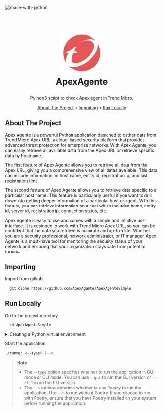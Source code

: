 ![made-with-python](https://img.shields.io/badge/Made%20with-Python3-brightgreen)

<!-- LOGO -->
<br />
<h1>
<p align="center">
  <img src="https://raw.githubusercontent.com/ApexAgante/ApexAgenteSimple/main/img/new_logo.png" alt="Logo" width="140" height="140">
  <br>ApexAgente
</h1>
  <p align="center">
    Python3 script to check Apex agent in Trend Micro.
    <br />
    </p>
</p>
<p align="center">
  <a href="#about-the-project">About The Project</a> •
  <a href="#importing">Importing</a> •
  <a href="#run-locally">Run Locally</a>
</p>

## About The Project

Apex Agente is a powerful Python application designed to gather data from Trend Micro Apex URL, a cloud-based security platform that provides advanced threat protection for enterprise networks. With Apex Agente, you can easily retrieve all available data from the Apex URL or retrieve specific data by hostname.

The first feature of Apex Agente allows you to retrieve all data from the Apex URL, giving you a comprehensive view of all datas available. This data can include information on host name, entity id, registration ip, and last registration time.

The second feature of Apex Agente allows you to retrieve data specific to a particular host name. This feature is particularly useful if you want to drill down into getting deeper information of a particular host or agent. With this feature, you can retrieve information on a host which included name, entity id, server id, registration ip, connection status, etc.

Apex Agente is easy to use and comes with a simple and intuitive user interface. It is designed to work with Trend Micro Apex URL, so you can be confident that the data you retrieve is accurate and up-to-date. Whether you are a security professional, network administrator, or IT manager, Apex Agente is a must-have tool for monitoring the security status of your network and ensuring that your organization stays safe from potential threats.

## Importing

Import from github

```bash
  git clone https://github.com/ApexAgante/ApexAgenteSimple
```

## Run Locally

Go to the project directory

```bash
  cd ApexAgenteSimple
```

<details>
<summary>Creating a Python virtual environment</summary>
To create a Python virtual environment, run the following command

```bash
python3 -m venv venv
. venv/bin/activate
```

</details>

Start the application

```bash
./runner <--type> [--n]
```

> **Note**
>
> - The `--type` option specifies whether to run the application in GUI mode or CLI mode. You can use `--gui` to run the GUI version or `--cli` to run the CLI version
> - The `--n` options deterime whether to use Poetry to run the application. Use `--n` to run without Poetry. If you choose to run with Poetry, ensure that you have Poetry installed on your system before running the application.

